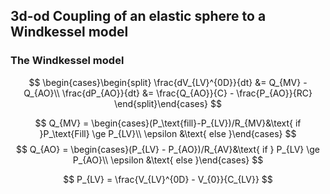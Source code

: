 ## 3d-od Coupling of an elastic sphere to a Windkessel model

### The Windkessel model

$$
 \begin{cases}\begin{split}
    \frac{dV_{LV}^{0D}}{dt} &= Q_{MV} - Q_{AO}\\
    \frac{dP_{AO}}{dt} &= \frac{Q_{AO}}{C} - \frac{P_{AO}}{RC}
\end{split}\end{cases}
$$

$$
Q_{MV} = \begin{cases}(P_\text{fill}-P_{LV})/R_{MV}&\text{ if }P_\text{Fill} \ge P_{LV}\\
\epsilon &\text{ else }\end{cases}
$$
$$
Q_{AO} = \begin{cases}(P_{LV} - P_{AO})/R_{AV}&\text{ if } P_{LV} \ge P_{AO}\\
\epsilon &\text{ else }\end{cases}
$$

$$
P_{LV} = \frac{V_{LV}^{0D} - V_{0}}{C_{LV}}
$$